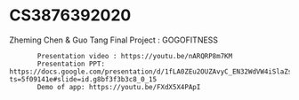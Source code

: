 # CS3876392020
Zheming Chen & Guo Tang
Final Project : GOGOFITNESS
  
  
           Presentation video : https://youtu.be/nARQRP8m7KM
           Presentation PPT:  https://docs.google.com/presentation/d/1fLA0ZEu2OUZAvyC_EN32WdVW4iSlaZsyVvps53HSuLU/edit?ts=5f09141e#slide=id.g8bf3f3b3c8_0_15
           Demo of app: https://youtu.be/FXdX5X4PApI
